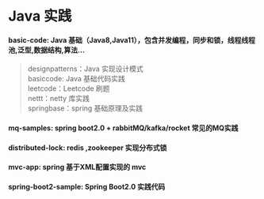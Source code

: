 # Java 实践        
#### basic-code: Java 基础（Java8,Java11），包含并发编程，同步和锁，线程线程池,泛型,数据结构,算法...
>designpatterns：Java 实现设计模式  
>basiccode: Java 基础代码实践  
>leetcode：Leetcode 刷题  
>nettt：netty 库实践  
>springbase：spring 基础原理及实践 
#### mq-samples: spring boot2.0 + rabbitMQ/kafka/rocket 常见的MQ实践
#### distributed-lock: redis ,zookeeper 实现分布式锁 
#### mvc-app:  spring 基于XML配置实现的 mvc 
#### spring-boot2-sample: Spring Boot2.0 实践代码
